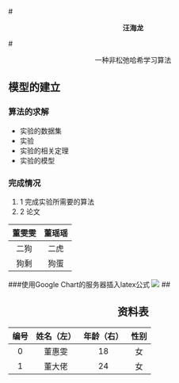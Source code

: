 
<!--    **AAA** 表示加粗               -->
#<center>**汪海龙**</center>

<!--   <center>AAA</center> 所有内容居中  -->


<!--  #表示一级标题  ##二级标题  依次类推-->

#<center>一种非松弛哈希学习算法</center> 
## 模型的建立
### 算法的求解

<!--    *加空格 表示同级并列缩进       -->
* 实验的数据集
* 实验
* 实验的相关定理
* 实验的模型
### 完成情况
1. 1 完成实验所需要的算法
2. 2 论文

<!--使用HTML制作表格-->
<table>
  <thead>
    <tr>
      <th>董雯雯</th>
      <th>董瑶瑶</th>
    </tr>
  </thead>
  <tbody>
    <tr>
      <td  align="center">二狗</td>
      <td  align="center">二虎</td>
    </tr>
    <tr>
      <td align="center">狗剩</td>
      <td align="center">狗蛋</td>
    </tr>
  </tbody>
</table>

###使用Google Chart的服务器插入latex公式
<img src="http://chart.googleapis.com/chart?cht=tx&chl= $x=\frac{-b\pm\sqrt{b^2-4ac}}{2a}$" style="border:none;">
##<h2 style="text-align:center">资料表</h2>
<center>

| 编号  | 姓名（左） | 年龄（右） | 性别 |
| :---: | :-----:  | :-----: | :--:   |
| 0     | 董惠雯       | 18     | 女   |
| 1     | 董大佬       | 24     | 女   |
</center>





